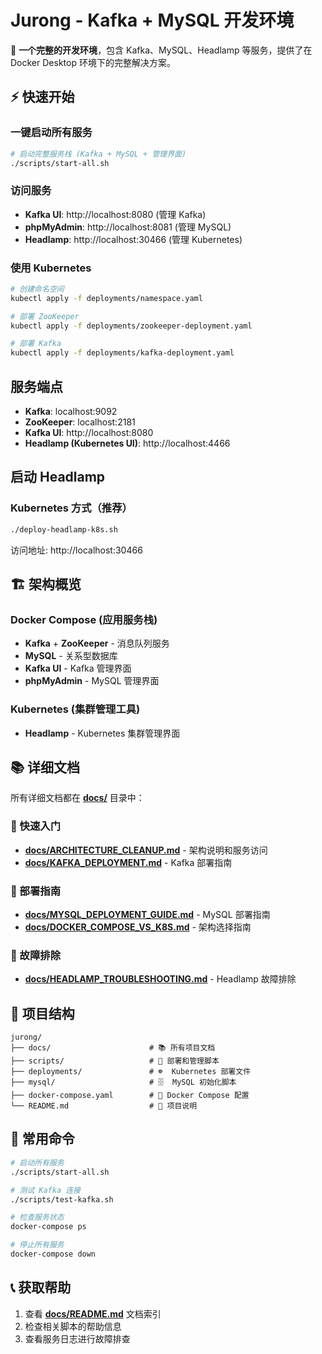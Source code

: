 # Jurong - Kafka + MySQL 开发环境

🚀 **一个完整的开发环境**，包含 Kafka、MySQL、Headlamp 等服务，提供了在 Docker Desktop 环境下的完整解决方案。

## ⚡ 快速开始

### 一键启动所有服务
```bash
# 启动完整服务栈 (Kafka + MySQL + 管理界面)
./scripts/start-all.sh
```

### 访问服务
- **Kafka UI**: http://localhost:8080 (管理 Kafka)
- **phpMyAdmin**: http://localhost:8081 (管理 MySQL)  
- **Headlamp**: http://localhost:30466 (管理 Kubernetes)

### 使用 Kubernetes

```bash
# 创建命名空间
kubectl apply -f deployments/namespace.yaml

# 部署 ZooKeeper
kubectl apply -f deployments/zookeeper-deployment.yaml

# 部署 Kafka
kubectl apply -f deployments/kafka-deployment.yaml
```

## 服务端点

- **Kafka**: localhost:9092
- **ZooKeeper**: localhost:2181  
- **Kafka UI**: http://localhost:8080
- **Headlamp (Kubernetes UI)**: http://localhost:4466

## 启动 Headlamp

### Kubernetes 方式（推荐）
```bash
./deploy-headlamp-k8s.sh
```
访问地址: http://localhost:30466

## 🏗️ 架构概览

### Docker Compose (应用服务栈)
- **Kafka** + **ZooKeeper** - 消息队列服务
- **MySQL** - 关系型数据库
- **Kafka UI** - Kafka 管理界面
- **phpMyAdmin** - MySQL 管理界面

### Kubernetes (集群管理工具)
- **Headlamp** - Kubernetes 集群管理界面

## 📚 详细文档

所有详细文档都在 **[docs/](./docs/)** 目录中：

### 🚀 快速入门
- **[docs/ARCHITECTURE_CLEANUP.md](./docs/ARCHITECTURE_CLEANUP.md)** - 架构说明和服务访问
- **[docs/KAFKA_DEPLOYMENT.md](./docs/KAFKA_DEPLOYMENT.md)** - Kafka 部署指南

### 📖 部署指南  
- **[docs/MYSQL_DEPLOYMENT_GUIDE.md](./docs/MYSQL_DEPLOYMENT_GUIDE.md)** - MySQL 部署指南
- **[docs/DOCKER_COMPOSE_VS_K8S.md](./docs/DOCKER_COMPOSE_VS_K8S.md)** - 架构选择指南

### 🔧 故障排除
- **[docs/HEADLAMP_TROUBLESHOOTING.md](./docs/HEADLAMP_TROUBLESHOOTING.md)** - Headlamp 故障排除

## 📁 项目结构

```
jurong/
├── docs/                      # 📚 所有项目文档
├── scripts/                   # 🔧 部署和管理脚本
├── deployments/               # ☸️  Kubernetes 部署文件
├── mysql/                     # 🗄️  MySQL 初始化脚本
├── docker-compose.yaml        # 🐳 Docker Compose 配置
└── README.md                  # 📖 项目说明
```

## 🎯 常用命令

```bash
# 启动所有服务
./scripts/start-all.sh

# 测试 Kafka 连接
./scripts/test-kafka.sh

# 检查服务状态
docker-compose ps

# 停止所有服务
docker-compose down
```

## 📞 获取帮助

1. 查看 **[docs/README.md](./docs/README.md)** 文档索引
2. 检查相关脚本的帮助信息
3. 查看服务日志进行故障排查
